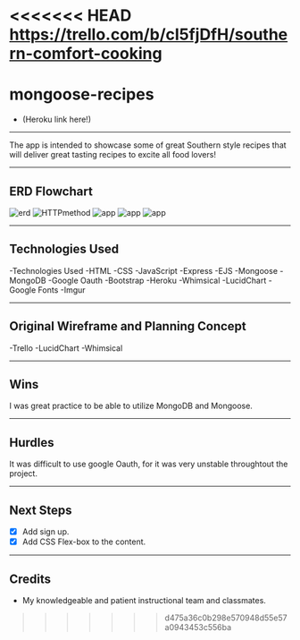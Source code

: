 <<<<<<< HEAD
https://trello.com/b/cI5fjDfH/southern-comfort-cooking
=======
# mongoose-recipes

- (Heroku link here!)
__________________________________________________________________________

The app is intended to showcase some of great Southern style recipes that will deliver great tasting recipes to excite all food lovers!
___________________________________________________________________________

## ERD Flowchart
![erd](https://imgur.com/a/EibCgnP) 
![HTTPmethod](https://imgur.com/undefined)
![app](https://imgur.com/a/KlhtU2s)
![app](https://imgur.com/a/KlhtU2s)
![app](https://imgur.com/Hjcc1je)
___________________________________________________________________________

## Technologies Used

-Technologies Used
-HTML
-CSS
-JavaScript
-Express
-EJS
-Mongoose
-MongoDB
-Google Oauth
-Bootstrap
-Heroku
-Whimsical
-LucidChart
-Google Fonts
-Imgur

_________________________________________________________________________

## Original Wireframe and Planning Concept

-Trello
-LucidChart
-Whimsical

_________________________________________________________________________

## Wins

I was great practice to be able to utilize MongoDB and Mongoose.

_________________________________________________________________________

## Hurdles
 
It was difficult to use google Oauth, for it was very unstable throughtout 
the project.  

__________________________________________________________________________

## Next Steps
- [x] Add sign up.
- [x] Add CSS Flex-box to the content.
__________________________________________________________________________

## Credits

- My knowledgeable and patient instructional team and classmates.
>>>>>>> d475a36c0b298e570948d55e57a0943453c556ba
